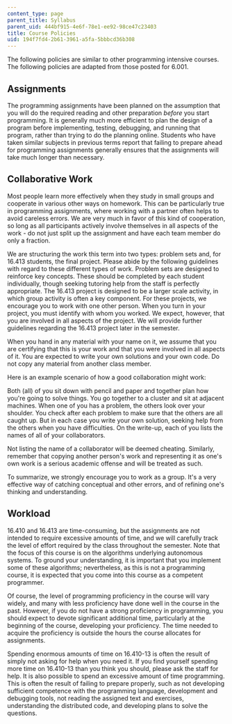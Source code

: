 ```yaml
---
content_type: page
parent_title: Syllabus
parent_uid: 444bf915-4e6f-78e1-ee92-98ce47c23403
title: Course Policies
uid: 194f7fd4-2b61-3961-a5fa-5bbbcd36b308
---
```


The following policies are similar to other programming intensive courses. The following policies are adapted from those posted for 6.001.

Assignments
-----------

The programming assignments have been planned on the assumption that you will do the required reading and other preparation _before_ you start programming. It is generally much more efficient to plan the design of a program before implementing, testing, debugging, and running that program, rather than trying to do the planning online. Students who have taken similar subjects in previous terms report that failing to prepare ahead for programming assignments generally ensures that the assignments will take much longer than necessary.

Collaborative Work
------------------

Most people learn more effectively when they study in small groups and cooperate in various other ways on homework. This can be particularly true in programming assignments, where working with a partner often helps to avoid careless errors. We are very much in favor of this kind of cooperation, so long as all participants actively involve themselves in all aspects of the work - do not just split up the assignment and have each team member do only a fraction.

We are structuring the work this term into two types: problem sets and, for 16.413 students, the final project. Please abide by the following guidelines with regard to these different types of work. Problem sets are designed to reinforce key concepts. These should be completed by each student individually, though seeking tutoring help from the staff is perfectly appropriate. The 16.413 project is designed to be a larger scale activity, in which group activity is often a key component. For these projects, we encourage you to work with one other person. When you turn in your project, you must identify with whom you worked. We expect, however, that you are involved in all aspects of the project. We will provide further guidelines regarding the 16.413 project later in the semester.

When you hand in any material with your name on it, we assume that you are certifying that this is your work and that you were involved in all aspects of it. You are expected to write your own solutions and your own code. Do not copy any material from another class member.

Here is an example scenario of how a good collaboration might work:

Both (all) of you sit down with pencil and paper and together plan how you're going to solve things. You go together to a cluster and sit at adjacent machines. When one of you has a problem, the others look over your shoulder. You check after each problem to make sure that the others are all caught up. But in each case you write your own solution, seeking help from the others when you have difficulties. On the write-up, each of you lists the names of all of your collaborators.

Not listing the name of a collaborator will be deemed cheating. Similarly, remember that copying another person's work and representing it as one's own work is a serious academic offense and will be treated as such.

To summarize, we strongly encourage you to work as a group. It's a very effective way of catching conceptual and other errors, and of refining one's thinking and understanding.

Workload
--------

16.410 and 16.413 are time-consuming, but the assignments are not intended to require excessive amounts of time, and we will carefully track the level of effort required by the class throughout the semester. Note that the focus of this course is on the algorithms underlying autonomous systems. To ground your understanding, it is important that you implement some of these algorithms; nevertheless, as this is not a programming course, it is expected that you come into this course as a competent programmer.

Of course, the level of programming proficiency in the course will vary widely, and many with less proficiency have done well in the course in the past. However, if you do not have a strong proficiency in programming, you should expect to devote significant additional time, particularly at the beginning of the course, developing your proficiency. The time needed to acquire the proficiency is outside the hours the course allocates for assignments.

Spending enormous amounts of time on 16.410-13 is often the result of simply not asking for help when you need it. If you find yourself spending more time on 16.410-13 than you think you should, please ask the staff for help. It is also possible to spend an excessive amount of time programming. This is often the result of failing to prepare properly, such as not developing sufficient competence with the programming language, development and debugging tools, not reading the assigned text and exercises, understanding the distributed code, and developing plans to solve the questions.